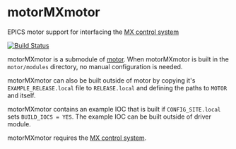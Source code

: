 # motorMXmotor
EPICS motor support for interfacing the [MX control system](http://mx.iit.edu/)

[![Build Status](https://travis-ci.org/epics-motor/motorMXmotor.png)](https://travis-ci.org/epics-motor/motorMXmotor)

motorMXmotor is a submodule of [motor](https://github.com/epics-modules/motor).  When motorMXmotor is built in the ``motor/modules`` directory, no manual configuration is needed.

motorMXmotor can also be built outside of motor by copying it's ``EXAMPLE_RELEASE.local`` file to ``RELEASE.local`` and defining the paths to ``MOTOR`` and itself.

motorMXmotor contains an example IOC that is built if ``CONFIG_SITE.local`` sets ``BUILD_IOCS = YES``.  The example IOC can be built outside of driver module.

motorMXmotor requires the [MX control system](http://mx.iit.edu/).
